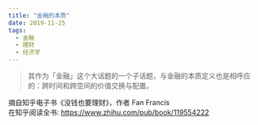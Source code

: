 ```yaml
---
title: "金融的本质"
date: 2019-11-25
tags:
  - 金融
  - 理财
  - 经济学
---
```


> 其作为「金融」这个大话题的一个子话题，与金融的本质定义也是相呼应的：跨时间和跨空间的价值交换与配置。  

摘自知乎电子书《没钱也要理财》，作者 Fan Francis  
在知乎阅读全书: https://www.zhihu.com/pub/book/119554222